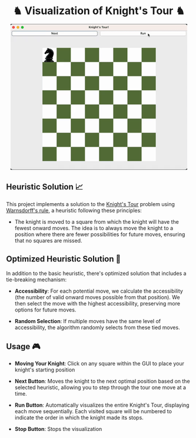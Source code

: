 <div align="center">

# ♞ Visualization of Knight's Tour ♞

<img src="https://github.com/carson-yg/KnightsTour/blob/main/KnightTour-2/SolutionGif.gif" alt="Knight's Tour Gif">

</div>

## Heuristic Solution 📈

This project implements a solution to the [Knight's Tour](https://en.wikipedia.org/wiki/Knight%27s_tour#) problem using [Warnsdorff's rule](https://en.wikipedia.org/wiki/Knight%27s_tour#Warnsdorf's_rule), a heuristic following these principles:

- The knight is moved to a square from which the knight will have the fewest onward moves. The idea is to always move the knight to a position where there are fewer possibilities for future moves, ensuring that no squares are missed.

## Optimized Heuristic Solution 🚀

In addition to the basic heuristic, there's optimized solution that includes a tie-breaking mechanism:

- **Accessibility**: For each potential move, we calculate the accessibility (the number of valid onward moves possible from that position). We then select the move with the highest accessibility, preserving more options for future moves.
  
- **Random Selection**: If multiple moves have the same level of accessibility, the algorithm randomly selects from these tied moves.

## Usage 🎮

- **Moving Your Knight**: Click on any square within the GUI to place your knight's starting position

- **Next Button**: Moves the knight to the next optimal position based on the selected heuristic, allowing you to step through the tour one move at a time.

- **Run Button**: Automatically visualizes the entire Knight's Tour, displaying each move sequentially. Each visited square will be numbered to indicate the order in which the knight made its stops.

- **Stop Button**: Stops the visualization
